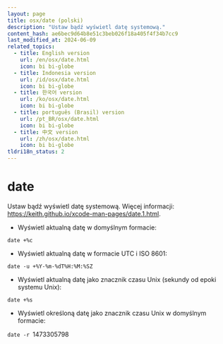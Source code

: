 ```yaml
---
layout: page
title: osx/date (polski)
description: "Ustaw bądź wyświetl datę systemową."
content_hash: ae6bec9d64b8e51c3beb026f18a405f4f34b7cc9
last_modified_at: 2024-06-09
related_topics:
  - title: English version
    url: /en/osx/date.html
    icon: bi bi-globe
  - title: Indonesia version
    url: /id/osx/date.html
    icon: bi bi-globe
  - title: 한국어 version
    url: /ko/osx/date.html
    icon: bi bi-globe
  - title: português (Brasil) version
    url: /pt_BR/osx/date.html
    icon: bi bi-globe
  - title: 中文 version
    url: /zh/osx/date.html
    icon: bi bi-globe
tldri18n_status: 2
---
```

# date

Ustaw bądź wyświetl datę systemową.
Więcej informacji: <https://keith.github.io/xcode-man-pages/date.1.html>.

- Wyświetl aktualną datę w domyślnym formacie:

`date +%c`

- Wyświetl aktualną datę w formacie UTC i ISO 8601:

`date -u +%Y-%m-%dT%H:%M:%SZ`

- Wyświetl aktualną datę jako znacznik czasu Unix (sekundy od epoki systemu Unix):

`date +%s`

- Wyświetl określoną datę jako znacznik czasu Unix w domyślnym formacie:

`date -r `<span class="tldr-var badge badge-pill bg-dark-lm bg-white-dm text-white-lm text-dark-dm font-weight-bold">1473305798</span>
